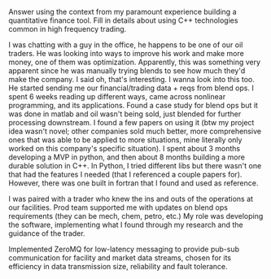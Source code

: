 Answer using the context from my paramount experience building a quantitative finance tool. Fill in details about using C++ technologies common in high frequency trading.

I was chatting with a guy in the office, he happens to be one of our oil traders. He was looking into ways to improve his work and make more money, one of them was optimization. Apparently, this was something very apparent since he was manually trying blends to see how much they'd make the company. I said oh, that's interesting. I wanna look into this too. He started sending me our financial/trading data + reqs from blend ops. I spent 6 weeks reading up different ways, came across nonlinear programming, and its applications. Found a case study for blend ops but it was done in matlab and oil wasn't being sold, just blended for further processing downstream. I found a few papers on using it (btw my project idea wasn't novel; other companies sold much better, more comprehensive ones that was able to be applied to more situations, mine literally only worked on this company's specific situation). I spent about 3 months developing a MVP in python, and then about 8 months building a more durable solution in C++. In Python, I tried different libs but there wasn't one that had the features I needed (that I referenced a couple papers for). However, there was one built in fortran that I found and used as reference.

I was paired with a trader who knew the ins and outs of the operations at our facilities. Prod team supported me with updates on blend ops requirements (they can be mech, chem, petro, etc.) My role was developing the software, implementing what I found through my research and the guidance of the trader.


Implemented ZeroMQ for low-latency messaging to provide pub-sub communication for facility and market data streams, chosen for its efficiency in data transmission size, reliability and fault tolerance.
